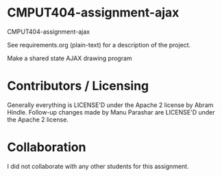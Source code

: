 CMPUT404-assignment-ajax
==============================

CMPUT404-assignment-ajax

See requirements.org (plain-text) for a description of the project.

Make a shared state AJAX drawing program

Contributors / Licensing
========================

Generally everything is LICENSE'D under the Apache 2 license by Abram Hindle.
Follow-up changes made by Manu Parashar are LICENSE'D under the Apache 2 license.

Collaboration
==============
I did not collaborate with any other students for this assignment.


